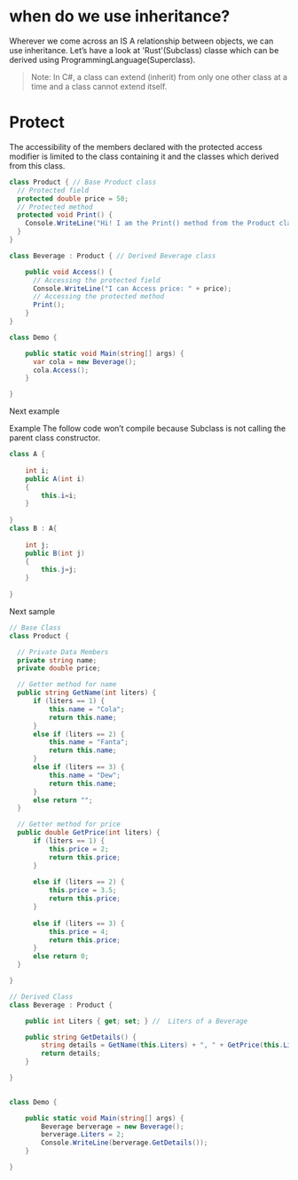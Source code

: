 # when do we use inheritance?
Wherever we come across an IS A relationship between objects, we can use inheritance.
Let’s have a look at 'Rust'(Subclass) classe which can be derived using ProgrammingLanguage(Superclass).

> Note: In C#, a class can extend (inherit) from only one other class at a time and a class cannot extend itself.

# Protect
The accessibility of the members declared with the protected access modifier is limited to the class containing it and the classes which derived from this class.

```c#
class Product { // Base Product class
  // Protected field
  protected double price = 50;
  // Protected method
  protected void Print() {
    Console.WriteLine("Hi! I am the Print() method from the Product class");
  }
}

class Beverage : Product { // Derived Beverage class

    public void Access() {
      // Accessing the protected field
      Console.WriteLine("I can Access price: " + price);
      // Accessing the protected method
      Print();
    }  
}

class Demo {

    public static void Main(string[] args) {
      var cola = new Beverage();
      cola.Access();
    }

}
```

Next example

Example
The follow code won’t compile because Subclass is not calling the parent class constructor.

```c#
class A {
    
    int i;
    public A(int i)
    {
        this.i=i; 
    }
    
}
class B : A{
    
    int j;
    public B(int j)
    {
        this.j=j;
    }
    
}
```

Next sample

```c#
// Base Class
class Product {

  // Private Data Members
  private string name;
  private double price;

  // Getter method for name
  public string GetName(int liters) {
      if (liters == 1) {
          this.name = "Cola";
          return this.name;
      }
      else if (liters == 2) {
          this.name = "Fanta";
          return this.name;
      }
      else if (liters == 3) {
          this.name = "Dew";
          return this.name;
      }
      else return "";
  }

  // Getter method for price
  public double GetPrice(int liters) {
      if (liters == 1) {
          this.price = 2;
          return this.price;
      }
      
      else if (liters == 2) {
          this.price = 3.5;
          return this.price;
      }
  
      else if (liters == 3) {
          this.price = 4;
          return this.price;
      }
      else return 0;
  }

}

// Derived Class
class Beverage : Product { 

    public int Liters { get; set; } //  Liters of a Beverage

    public string GetDetails() {
        string details = GetName(this.Liters) + ", " + GetPrice(this.Liters) + ", " + Liters;
        return details;
    }

}

 
class Demo {

    public static void Main(string[] args) {
        Beverage berverage = new Beverage();
        berverage.Liters = 2;
        Console.WriteLine(berverage.GetDetails());
    }

}
```